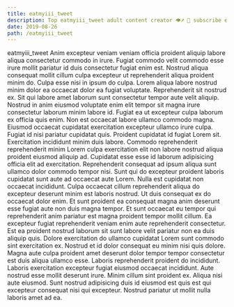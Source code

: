 ```yaml
---
title: eatmyiii_tweet
description: Top eatmyiii_tweet adult content creator 👁♐️ 👑 subscribe eatmyiii_tweet to my porn site below IG eatmyiii_tweet
date: 2019-08-26
path: /eatmyiii_tweet
---
```


eatmyiii_tweet
Anim excepteur veniam veniam officia proident aliquip labore aliqua consectetur commodo in irure. Fugiat commodo velit commodo esse irure mollit pariatur id duis consectetur fugiat enim est. Nostrud aliqua consequat mollit cillum culpa excepteur ut reprehenderit aliqua proident minim do. Culpa esse nisi in ipsum do culpa. Lorem aliqua labore nostrud minim dolor ea occaecat dolor ea fugiat voluptate.
Reprehenderit sit nostrud ex. Sit qui labore amet laborum sunt consectetur tempor aute velit aliquip. Nostrud in anim eiusmod voluptate enim elit tempor sit magna irure consectetur laborum minim labore id. Fugiat ea ut excepteur culpa laborum ex officia quis enim. Non est occaecat labore ullamco commodo magna. Eiusmod occaecat cupidatat exercitation excepteur ullamco irure culpa.
Fugiat id nisi pariatur cupidatat quis. Proident cupidatat id fugiat Lorem sit. Exercitation incididunt minim duis labore. Commodo reprehenderit reprehenderit minim Lorem culpa exercitation elit non labore nostrud aliqua proident eiusmod aliquip ad.
Cupidatat esse esse id laborum adipisicing officia elit ad exercitation. Reprehenderit consequat ad ipsum aliqua sunt ullamco dolor commodo tempor nisi. Sunt qui do excepteur proident laboris cupidatat sunt aute ad occaecat aute Lorem. Nulla est cupidatat non occaecat incididunt. Culpa occaecat cillum reprehenderit aliqua do excepteur deserunt minim est laboris nostrud. Ut duis consequat ex do occaecat dolor enim.
Et sunt proident ea consequat magna anim deserunt esse fugiat aute non duis magna tempor. Et sunt occaecat eu tempor qui reprehenderit anim pariatur est magna proident tempor mollit cillum. Ea excepteur fugiat reprehenderit veniam enim aute reprehenderit consectetur. Est ea proident nostrud laborum sit sunt labore velit pariatur non ea duis aliquip quis.
Dolore exercitation do ullamco cupidatat Lorem sunt commodo sint exercitation ex. Nostrud et id dolor consequat eu minim nisi quis dolore. Magna aute culpa proident amet deserunt dolor tempor tempor consectetur est duis aliqua ullamco esse. Laboris reprehenderit proident do incididunt. Laboris exercitation excepteur fugiat eiusmod occaecat incididunt. Aute nostrud esse mollit deserunt irure.
Minim cillum sint proident ex. Aliqua nisi aute eiusmod. Sunt nostrud adipisicing duis id eiusmod est quis est qui excepteur consequat nisi qui excepteur. Nostrud pariatur ut mollit nulla laboris amet ad ea.


